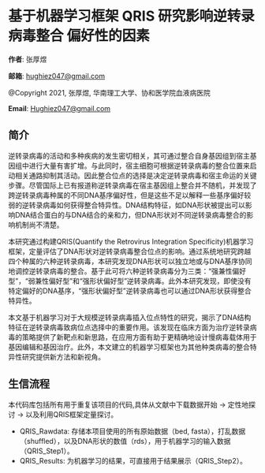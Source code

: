 # 基于机器学习框架 QRIS 研究影响逆转录病毒整合 偏好性的因素  

**作者**: 张厚煜

**邮箱**: hughiez047@gmail.com

@Copyright 2021, 张厚煜, 华南理工大学、协和医学院血液病医院

**Email**: Hughiez047@gmail.com

## 简介

逆转录病毒的活动和多种疾病的发生密切相关，其可通过整合自身基因组到宿主基因组中进行大量有害扩增。与此同时，宿主细胞可根据逆转录病毒的整合位置来启动相关通路抑制其活动。因此整合位点的选择是决定逆转录病毒和宿主命运的关键步骤。尽管国际上已有报道称逆转录病毒在宿主基因组上整合并不随机，并发现了跨逆转录病毒种属的不同DNA基序偏好性，但是这些不足以解释一些基序偏好较弱的逆转录病毒如何获得整合特异性。DNA结构特征，如DNA形状被提出可以影响DNA结合蛋白的与DNA结合的亲和力，但DNA形状对不同逆转录病毒整合的影响机制尚不清楚。

本研究通过构建QRIS(Quantify the Retrovirus Integration Specificity)机器学习框架，定量评估了DNA形状对逆转录病毒整合位点的影响。通过系统地研究跨越四个种属的六种逆转录病毒，本研究发现DNA形状可以独立地或与DNA基序协同地调控逆转录病毒的整合。基于此可将六种逆转录病毒分为三类：“强兼性偏好型”，“弱兼性偏好型”和“强形状偏好型”逆转录病毒。此外本研究发现，即使没有特定偏好的DNA基序，“强形状偏好型”逆转录病毒也可以通过DNA形状获得整合特异性。

本文基于机器学习对于大规模逆转录病毒插入位点特性的研究，揭示了DNA结构特征在逆转录病毒致病位点选择中的重要作用。该发现在临床方面为治疗逆转录病毒的策略提供了新靶点和新思路，在应用方面有助于更精确地设计慢病毒载体用于基因编辑和基因治疗。此外，本文建立的机器学习框架也为其他种类病毒的整合特异性研究提供新方法和新视角。

## 生信流程

本代码库包括所有用于重复该项目的代码,具体从文献中下载数据开始 -> 定性地探讨 -> 以及利用QRIS框架定量探讨。

- QRIS_Rawdata: 存储本项目使用的所有原始数据（bed, fasta），打乱数据（shuffled），以及DNA形状的数值（rds），用于机器学习的输入数据（QRIS_Step1）。
- QRIS_Results: 为机器学习的结果，可直接用于结果展示（QRIS_Step2）。



